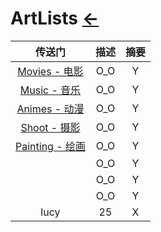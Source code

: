# ArtLists [←](../index.md)

| 传送门 | 描述 | 摘要 |
|:---:|:---:|:---:|
| [Movies - 电影](Movies/index.md) | O_O | Y |
| [Music - 音乐](Music/index.md) | O_O | Y |
| [Animes - 动漫](Animes/index.md) | O_O | Y |
| [Shoot - 摄影](Shoot/index.md) | O_O | Y |
| [Painting - 绘画](Painting/index.md) | O_O | Y |
| []() | O_O | Y |
| []() | O_O | Y |
| []() | O_O | Y |
| lucy | 25 | X |








